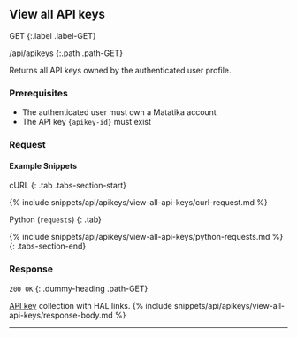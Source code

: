 ## View all API keys

GET
{:.label .label-GET}

/api/apikeys
{:.path .path-GET}

Returns all API keys owned by the authenticated user profile.

### Prerequisites
- The authenticated user must own a Matatika account
- The API key `{apikey-id}` must exist

### Request

#### Example Snippets
cURL
{: .tab .tabs-section-start}

{% include snippets/api/apikeys/view-all-api-keys/curl-request.md %}

Python (`requests`)
{: .tab}

{% include snippets/api/apikeys/view-all-api-keys/python-requests.md %}
{: .tabs-section-end}

### Response
`200 OK`
{: .dummy-heading .path-GET}

[API key](#api-key) collection with HAL links.
{% include snippets/api/apikeys/view-all-api-keys/response-body.md %}

---
